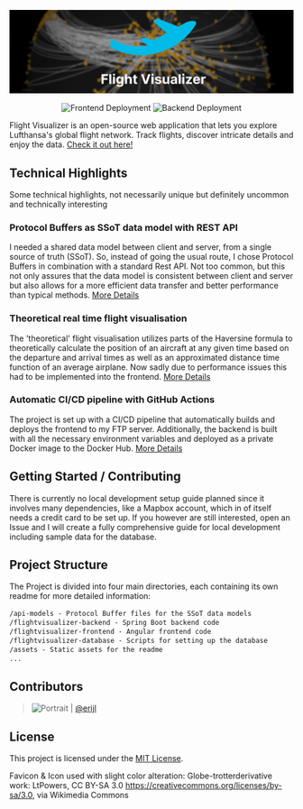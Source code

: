 [![Flight Visualizer](./assets/flight-visualizer_banner.png)](https://flight-visualizer.com)

<div align="center">

![Frontend Deployment](https://img.shields.io/github/actions/workflow/status/erijl/flight-visualizer/main.yml)
![Backend Deployment](https://img.shields.io/github/actions/workflow/status/erijl/flight-visualizer/publish_backend-docker-image.yml)

</div>

Flight Visualizer is an open-source web application that lets you explore Lufthansa's global flight network.
Track flights, discover intricate details and enjoy the data. [Check it out here!](https://flight-visualizer.com)

## Technical Highlights

Some technical highlights, not necessarily unique but definitely uncommon and technically interesting

### Protocol Buffers as SSoT data model with REST API

I needed a shared data model between client and server, from a single source of truth (SSoT). So, instead of going the
usual route, I chose Protocol Buffers in combination with a standard Rest API. Not too common, but this not only assures
that the data model is consistent between client and server but also allows for a more efficient data transfer and better
performance than typical methods. [More Details](./api-models/README.md)

### Theoretical real time flight visualisation

The 'theoretical' flight visualisation utilizes parts of the Haversine formula to theoretically calculate the position
of an aircraft at any given time based on the departure and arrival times as well as an approximated distance time
function of an average airplane. Now sadly due to performance issues this had to be implemented into the
frontend. [More Details](./flightvisualizer-backend/README.md)

### Automatic CI/CD pipeline with GitHub Actions

The project is set up with a CI/CD pipeline that automatically builds and deploys the frontend to my FTP server.
Additionally, the backend is built with all the necessary environment variables and deployed as a private Docker image to the
Docker Hub. [More Details](./.github/workflows)

## Getting Started / Contributing

There is currently no local development setup guide planned since it involves many dependencies, like a Mapbox
account, which in of itself needs a credit card to be set up. If you however are still interested, open an Issue and
I will create a fully comprehensive guide for local development including sample data for the database.

## Project Structure

The Project is divided into four main directories, each containing its own readme for more detailed information:

    /api-models - Protocol Buffer files for the SSoT data models
    /flightvisualizer-backend - Spring Boot backend code
    /flightvisualizer-frontend - Angular frontend code
    /flightvisualizer-database - Scripts for setting up the database
    /assets - Static assets for the readme
    ...

## Contributors

> <img src="https://avatars.githubusercontent.com/erijl" height="60px" title="Justus M." alt="Portrait"/> | <a href="https://github.com/erijl" target="_blank">@erijl</a>

## License

This project is licensed under the [MIT License](LICENSE).

Favicon & Icon used with slight color alteration:
Globe-trotterderivative work: LtPowers, CC BY-SA 3.0 <https://creativecommons.org/licenses/by-sa/3.0>, via Wikimedia
Commons
